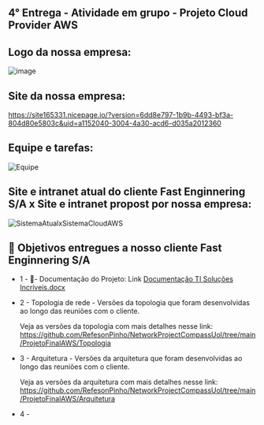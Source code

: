 ## 4° Entrega - Atividade em grupo - Projeto Cloud Provider AWS



## Logo da nossa empresa:
![image](https://user-images.githubusercontent.com/89049212/199023227-0ec30a7f-13c0-42ab-a538-e32a085d2ddf.png)

## Site da nossa empresa:
https://site165331.nicepage.io/?version=6dd8e797-1b9b-4493-bf3a-804d80e5803c&uid=a1152040-3004-4a30-acd6-d035a2012360

## Equipe e tarefas:
![Equipe](https://user-images.githubusercontent.com/89049212/199052849-37a4454b-add6-4bdb-a821-5f56a5e39b06.jpg)



## Site e intranet atual do cliente Fast Enginnering S/A x Site e intranet propost por nossa empresa:

![SistemaAtualxSistemaCloudAWS](https://user-images.githubusercontent.com/89049212/199051612-6c49c66a-f0f9-4334-812a-1cd1078bcc96.jpg)





## 🎯 Objetivos entregues a nosso cliente Fast Enginnering S/A

- 1 -
📝-  Documentação do Projeto: Link
[Documentação TI Soluções Incríveis.docx](https://github.com/RefesonPinho/NetworkProjectCompassUol/files/9804103/Documentacao.TI.Solucoes.Incriveis.docx)

- 2 - Topologia de rede - Versões da topologia que foram desenvolvidas ao longo das reuniões com o cliente.

  Veja as versões da topologia com mais detalhes nesse link: https://github.com/RefesonPinho/NetworkProjectCompassUol/tree/main/ProjetoFinalAWS/Topologia


- 3 - Arquitetura - Versões da arquitetura que foram desenvolvidas ao longo das reuniões com o cliente.

  Veja as versões da  arquitetura com mais detalhes nesse link: https://github.com/RefesonPinho/NetworkProjectCompassUol/tree/main/ProjetoFinalAWS/Arquitetura
  
- 4 - 

